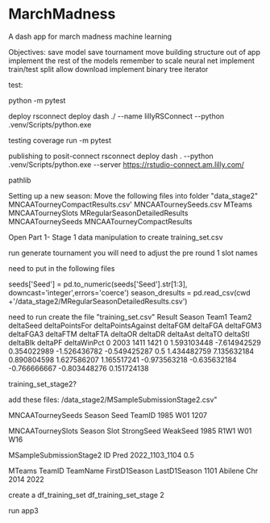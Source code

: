 # MarchMadness
 A dash app for march madness machine learning

Objectives:
save model
save tournament
move building structure out of app
implement the rest of the models
    remember to scale neural net
implement train/test split
allow download
implement binary tree iterator

test:

python -m pytest

deploy
rsconnect deploy dash ./ --name lillyRSConnect --python .venv/Scripts/python.exe 



testing 
coverage run -m pytest

publishing to posit-connect
rsconnect deploy dash . --python .venv/Scripts/python.exe --server https://rstudio-connect.am.lilly.com/



pathlib


Setting up a new season:
Move the following files into folder "data_stage2"
MNCAATourneyCompactResults.csv'
MNCAATourneySeeds.csv
MTeams
MNCAATourneySlots
MRegularSeasonDetailedResults
MNCAATourneySeeds
MNCAATourneyCompactResults

Open Part 1- Stage 1 data manipulation to create training_set.csv


run generate tournament
you will need to adjust the pre round 1 slot names




need to put in the following files


seeds['Seed'] =  pd.to_numeric(seeds['Seed'].str[1:3], downcast='integer',errors='coerce')
season_dresults = pd.read_csv(cwd +'/data_stage2/MRegularSeasonDetailedResults.csv')


need to run 
create the file "training_set.csv"
Result	Season	Team1	Team2	deltaSeed	deltaPointsFor	deltaPointsAgainst	deltaFGM	deltaFGA	deltaFGM3	deltaFGA3	deltaFTM	deltaFTA	deltaOR	deltaDR	deltaAst	deltaTO	deltaStl	deltaBlk	deltaPF	deltaWinPct
0	2003	1411	1421	0	1.593103448	-7.614942529	0.354022989	-1.526436782	-0.549425287	0.5	1.434482759	7.135632184	0.890804598	1.627586207	1.165517241	-0.973563218	-0.635632184	-0.766666667	-0.803448276	0.151724138

training_set_stage2?


add these files:
/data_stage2/MSampleSubmissionStage2.csv"

MNCAATourneySeeds
Season	Seed	TeamID
1985	W01	1207

MNCAATourneySlots
Season	Slot	StrongSeed	WeakSeed
1985	R1W1	W01	W16

MSampleSubmissionStage2
ID	Pred
2022_1103_1104	0.5

MTeams
TeamID	TeamName	FirstD1Season	LastD1Season
1101	Abilene Chr	2014	2022

create a df_training_set
df_training_set_stage 2



run app3